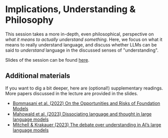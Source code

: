 # Implications, Understanding & Philosophy

This session takes a more in-depth, even philosophical, perspective on *what it means to actually understand something*. Here, we focus on what it means to really understand language, and discuss whether LLMs can be said to *understand* language in the discussed senses of "understanding".

Slides of the session can be found [here](https://github.com/CogSciPrag/Understanding-LLMs-course/tree/main/understanding-llms/lectures/slides/09-implications-understanding-philosophy.pdf).

## Additional materials

If you want to dig a bit deeper, here are (optional!) supplementary readings. More papers discussed in the lecture are provided in the slides.

* [Bommasani et al. (2022) On the Opportunities and Risks of Foundation Models](https://arxiv.org/pdf/2108.07258)
* [Mahowald et al. (2023) Dissociating language and thought in large language models](https://arxiv.org/pdf/2301.06627)
* [Mitchell & Krakauer (2023) The debate over understanding in AI’s large language models](https://www.pnas.org/doi/full/10.1073/pnas.2215907120)